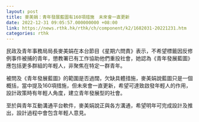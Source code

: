 ```yaml
---
layout: post
title: 麥美娟：青年發展藍圖有160項措施　未來會一直更新
date: 2022-12-31 09:05:57.000000000 +08:00
link: https://news.rthk.hk/rthk/ch/component/k2/1682031-20221231.htm
categories: rthk
---
```


民政及青年事務局局長麥美娟在本台節目《星期六問責》表示，不希望標籤因反修例事件被捕的青年，懲教署已有工作協助他們重投社會，她認為《青年發展藍圖》應包括更多群組的年輕人，非聚焦在特定一群青年。

被問及《青年發展藍圖》的範圍是否過闊，欠缺具體措施，麥美娟說藍圖只是一個概括，當中提及160項措施，但未來會一直更新，希望可達致啟發年輕人的作用，設計政策時有年輕人角度，建立青年發展型的社會。

至於與青年互動溝通平台軟件，麥美娟說正與各方溝通，希望明年可完成設計及推出，設計過程中會包含年輕人意見。
